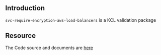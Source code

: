 ## Introduction

`svc-require-encryption-aws-load-balancers` is a KCL validation package

## Resource

The Code source and documents are [here](https://github.com/kcl-lang/modules/tree/main/svc-require-encryption-aws-load-balancers)
